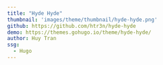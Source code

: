 ```yaml
---
title: "Hyde Hyde"
thumbnail: 'images/theme/thumbnail/hyde-hyde.png'
github: https://github.com/htr3n/hyde-hyde
demo: https://themes.gohugo.io/theme/hyde-hyde/
author: Huy Tran
ssg:
  - Hugo
---
```

